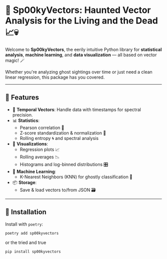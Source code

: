 # 🎃 Sp00kyVectors: Haunted Vector Analysis for the Living and the Dead 📈💀

Welcome to **Sp00kyVectors**, the eerily intuitive Python library for **statistical analysis**, **machine learning**, and **data visualization** — all based on vector magic! 🪄

Whether you're analyzing ghost sightings over time or just need a clean linear regression, this package has you covered.

---

## 🧠 Features

- 📅 **Temporal Vectors**: Handle data with timestamps for spectral precision.
- 📊 **Statistics**:
  - Pearson correlation 🧬
  - Z-score standardization & normalization 🧼
  - Rolling entropy 🌀 and spectral analysis
- 🔮 **Visualizations**:
  - Regression plots 📈
  - Rolling averages 📉
  - Histograms and log-binned distributions 🎛️
- 🤖 **Machine Learning**:
  - K-Nearest Neighbors (KNN) for ghostly classification 👻
- 📦 **Storage**:
  - Save & load vectors to/from JSON 🗃️

---

## 🧪 Installation

Install with `poetry`:

```bash
poetry add sp00kyvectors
```

or the tried and true

```bash
pip install sp00kyvectors
```
